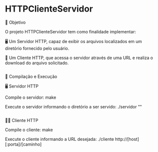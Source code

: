 # HTTPClienteServidor

🧩 Objetivo

O projeto HTTPClienteServidor tem como finalidade implementar:

🖥️ Um Servidor HTTP, capaz de exibir os arquivos localizados em um diretório fornecido pelo usuário.

📡 Um Cliente HTTP, que acessa o servidor através de uma URL e realiza o download do arquivo solicitado.

<pre></pre>

🚀 Compilação e Execução

🖥️ Servidor HTTP

Compile o servidor:  make

Execute o servidor informando o diretório a ser servido: ./servidor "<diretorio>"

<pre></pre>

👩‍💻 Cliente HTTP

Compile o cliente:  make


Execute o cliente informando a URL desejada: ./cliente http://[host][:porta]/[caminho]
